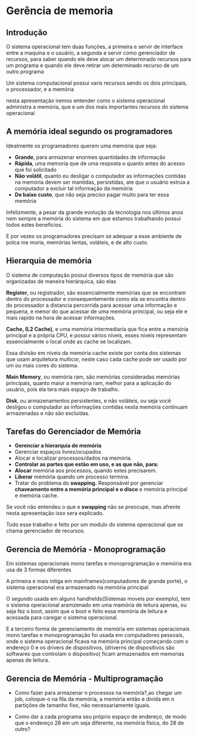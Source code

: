 # Gerência de memoria

## Introdução

O sistema operacional tem duas funções, a primeira e servir de interface entre a maquina e o usuário, a segunda e servir como gerenciador de recursos, para saber quando ele deve alocar um determinado recursos para um programa e quando ele deve retirar um determinado recurso de um outro programa

Um sistema computacional possui varis recursos sendo os dois principais, o processador, e a memória

nesta apresentação iremos entender como o sistema operacional administra a memória, que e um dos mais importantes recursos do sistema operacional

## A memória ideal segundo os programadores

Idealmente os programadores querem uma memória que seja:

- **Grande**, para armazenar enormes quantidades de informação
- **Rápida**, uma memoria que de uma resposta o quanto antes do acesso que foi solicitado
- **Não volátil**, quanto eu desligar o computador as informações contidas na memória devem ser mantidas, persistidas, ate que o usuário estrua a computador a excluir tal informação da memória
- **De baixo custo**, que não seja preciso pagar muito para ter essa memória

Infelizmente, a pesar da grande evolução da tecnologia nos últimos anos nem sempre a memória do sistema em que estamos trabalhando possui todos estes benefícios.

E por vezes os programadores precisam se adequar a esse ambiente de polca me moria, memórias lentas, voláteis, e de alto custo.

## Hierarquia de memória

O sistema de computação possui diversos tipos de memória que são organizadas de maneira hierárquica, são elas

**Register**, ou registrador, são essencialmente memórias que se encontram dentro do processador e consequentemente como ela se encontra dentro do processador a distancia percorrida para acessar uma informação e pequena, e menor do que acessar de uma memória principal, ou seja ele e mais rapido na hora de acessar informações.

**Cache, (L2 Cache)**, e uma memória intermediaria que fica entre a memória principal e a própria CPU, e possui vários níveis, esses níveis representam essencialmente o local onde as cache se localizam.

Essa divisão em níveis da memória cache existe por conta dos sistemas que usam arquitetura multicor, neste caso cada cache pode ser usado por um ou mais cores do sistema.

**Main Memory**, ou memória ram, são memórias consideradas memórias principais, quanto maior a memória ram, melhor para a aplicação do usuário, pois ela tera mais espaço de trabalho.

**Disk**, ou armazenamentos persistentes, e não voláteis, ou seja você desligou o computador as informações contidas nesta memória continuam armazenadas e não são excluídas.

## Tarefas do Gerenciador de Memória

- **Gerenciar a hierarquia de memória**
 - Gerenciar espaços livres/ocupados
 - Alocar e localizar processos/dados na memória.
- **Controlar as partes que estão em uso, e as que não, para:**
 - **Alocar** memória aos processos, quando estes precisarem.
 - **Liberar** memória quando um processo termina.
 - Tratar do problema do **swapping.** Responsável por gerenciar **chaveamento entre a memória principal e o disco** e memória principal e memória cache.

Se você não entendeu o que e **swapping** não se preocupe, mas afrente nesta apresentação isso sera explicado.

Todo esse trabalho e feito por um modulo do sistema operacional que se chama gerenciador de recursos.

## Gerencia de Memória - Monoprogramação

Em sistemas operacionais mono tarefas e monoprogramação e memória era usa de 3 formas diferentes

A primeira e mais intiga em mainframes(computadores de grande porte), o sistema operacional era armazenado na memória principal

O segundo usada em alguns handhelds(Sistemas moveis por exemplo), tem o sistema operacional aramzenado em uma mamória de leitura apenas, ou seja fez o boot, assim que o boot e feito essa memória de leitura e acessada para caregar o sistema operacional.

E a terceiro forma de gerenciamento de memória em sistemas operacionais mono tarefas e monoprogramação foi usada em computadores pessoais, onde o sistema operacional ficava na memória principal começando com o endereço 0 e os drivers de dispositivos, (driverns de dispositivos são softwares que controlam o dispositivo) ficam armazenados em memorias apenas de leitura.

## Gerencia de Memória - Multiprogramação

- Como fazer para armazenar n processos na memória?,ao chegar um job, coloque-o na fila da memória, a memória então e divida em n partições de tamanho fixo, não necessariamente iguais.

- Como dar a cada programa seu próprio espaço de endereço, de modo que o endereço 28 em um seja diferente, na memória física, do 28 de outro?
